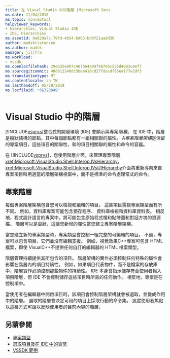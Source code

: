 ```yaml
---
title: 在 Visual Studio 中的階層 |Microsoft Docs
ms.date: 11/04/2016
ms.topic: conceptual
helpviewer_keywords:
- hierarchies, Visual Studio IDE
- IDE, hierarchies
ms.assetid: 0a029a7c-79fd-4b54-bd63-bd0f21aa8d30
author: madskristensen
ms.author: madsk
manager: jillfra
ms.workload:
- vssdk
ms.openlocfilehash: 29eb35e807c467b64a89f48705c555d4083ceef7
ms.sourcegitcommit: 40d612240dc5bea418cd27fdacdf85ea177e2df3
ms.translationtype: MT
ms.contentlocale: zh-TW
ms.lasthandoff: 05/29/2019
ms.locfileid: "66328849"
---
```

# <a name="hierarchies-in-visual-studio"></a>Visual Studio 中的階層
[!INCLUDE[vsprvs](../../code-quality/includes/vsprvs_md.md)]整合式的開發環境 (IDE) 會顯示與專案*階層*。 在 IDE 中，階層是樹狀結構的節點，其中每個節點都有一組相關聯的屬性。 A*專案階層架構*是保留的專案項目，這些項目的關聯性，和的項目相關聯的屬性和命令的容器。

 在  [!INCLUDE[vsprvs](../../code-quality/includes/vsprvs_md.md)]，您使用階層介面，來管理專案階層<xref:Microsoft.VisualStudio.Shell.Interop.IVsHierarchy>。 <xref:Microsoft.VisualStudio.Shell.Interop.IVsUIHierarchy>介面將重新導向來自專案項目叫用適當的階層架構視窗中，而不是標準的命令處理常式的命令。

## <a name="project-hierarchies"></a>專案階層
 每個專案階層架構包含您可以檢視和編輯的項目。 這些項目需視專案類型而有所不同。 例如，資料庫專案可能包含預存程序、 資料庫檢視和資料庫資料表。 相反地，程式設計語言的專案中，將可能包含原始程式檔和點陣圖和對話方塊的資源檔。 階層可以是巢狀，這讓您新增的彈性當您建立專案階層架構。

 當您建立新的專案類型時，專案類型會控制一組完整的可編輯的項目。 不過，專案可以包含項目，它們並沒有編輯支援。 例如，視覺效果C++專案可包含 HTML 檔案，即使 VisualC++不提供任何自訂的編輯器的 HTML 檔案類型。

 階層管理持續提供其所包含的項目。 階層架構的實作必須控制任何特殊的屬性會影響在階層內的項目持續性。 例如，如果項目代表物件，而不是檔案的存放庫中，階層實作必須控制那些物件的持續性。 IDE 本身會指示儲存符合使用者輸入項目階層，但 IDE 不會控制儲存這些項目時所需的任何動作。 相反地，專案是在控制項中。

 當使用者在編輯器中開啟項目時，該項目會控制階層架構就會被選取，並變成作用中的階層。 選取的階層會決定可用的項目上採取行動的命令集。 追蹤使用者焦點以這種方式可讓以反映使用者的目前內容的階層。

## <a name="see-also"></a>另請參閱
- [專案類型](../../extensibility/internals/project-types.md)
- [選取項目及在 IDE 中的貨幣](../../extensibility/internals/selection-and-currency-in-the-ide.md)
- [VSSDK 範例](https://aka.ms/vs2015sdksamples)